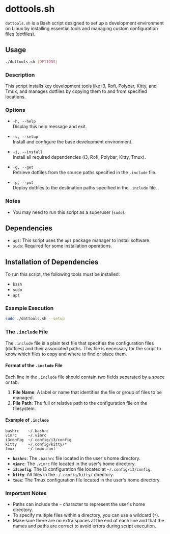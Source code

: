# dottools.sh

`dottools.sh` is a Bash script designed to set up a development environment on Linux by installing essential tools and managing custom configuration files (dotfiles).

## Usage

```bash
./dottools.sh [OPTIONS]
```

### Description

This script installs key development tools like i3, Rofi, Polybar, Kitty, and Tmux, and manages dotfiles by copying them to and from specified locations.

### Options

- `-h, --help`  
  Display this help message and exit.

- `-s, --setup`  
  Install and configure the base development environment.

- `-i, --install`  
  Install all required dependencies (i3, Rofi, Polybar, Kitty, Tmux).

- `-g, --get`  
  Retrieve dotfiles from the source paths specified in the `.include` file.

- `-p, --put`  
  Deploy dotfiles to the destination paths specified in the `.include` file.

### Notes

- You may need to run this script as a superuser (`sudo`).

## Dependencies

- `apt`: This script uses the `apt` package manager to install software.
- `sudo`: Required for some installation operations.

## Installation of Dependencies

To run this script, the following tools must be installed:

- `bash`
- `sudo`
- `apt`

### Example Execution

```bash
sudo ./dottools.sh --setup
```

### The `.include` File

The `.include` file is a plain text file that specifies the configuration files (dotfiles) and their associated paths. This file is necessary for the script to know which files to copy and where to find or place them.

#### Format of the `.include` File

Each line in the `.include` file should contain two fields separated by a space or tab:

1. **File Name**: A label or name that identifies the file or group of files to be managed.
2. **File Path**: The full or relative path to the configuration file on the filesystem.

#### Example of `.include`

```plaintext
bashrc    ~/.bashrc
vimrc     ~/.vimrc
i3config  ~/.config/i3/config
kitty     ~/.config/kitty/*
tmux      ~/.tmux.conf
```

- **`bashrc`**: The `.bashrc` file located in the user's home directory.
- **`vimrc`**: The `.vimrc` file located in the user's home directory.
- **`i3config`**: The i3 configuration file located at `~/.config/i3/config`.
- **`kitty`**: All files in the `~/.config/kitty/` directory.
- **`tmux`**: The Tmux configuration file located in the user's home directory.

### Important Notes

- Paths can include the `~` character to represent the user's home directory.
- To specify multiple files within a directory, you can use a wildcard (`*`).
- Make sure there are no extra spaces at the end of each line and that the names and paths are correct to avoid errors during script execution.

